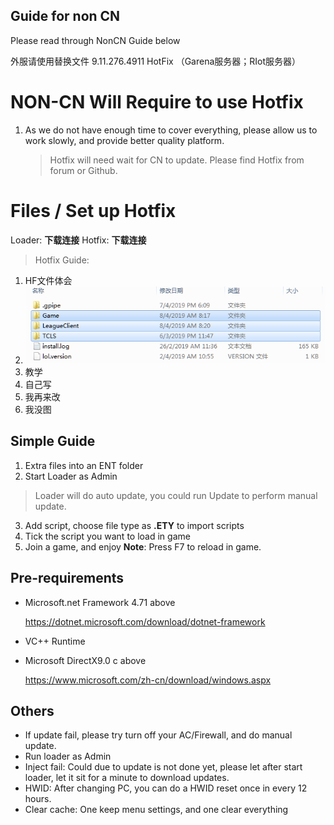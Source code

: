 ## Guide for non CN
Please read through NonCN Guide below

外服请使用替换文件 9.11.276.4911 HotFix
（Garena服务器；RIot服务器）

# NON-CN Will Require to use Hotfix

 1. As we do not have enough time to cover everything, please allow us to work slowly, and provide better quality platform.
	> Hotfix will need wait for CN to update. Please find Hotfix from forum or Github.
	
# Files / Set up Hotfix
Loader: **下载连接**
Hotfix: **下载连接**
>Hotfix Guide:
>
 1. HF文件体会
 2. ![这是图片介绍](https://github.com/Entropy-AIO/Dependencies/blob/master/HotFi/TW.png)
 3. 教学
 4. 自己写
 5. 我再来改
 6. 我没图

## Simple Guide

 1. Extra files into an ENT folder
 2. Start Loader as Admin
 >Loader will do auto update, you could run Update to perform manual update.
 3. Add script, choose file type as **.ETY** to import scripts
 4. Tick the script you want to load in game
 5. Join a game, and enjoy
 **Note**: Press F7 to reload in game.



## Pre-requirements

 - Microsoft.net Framework 4.71 above
 
   https://dotnet.microsoft.com/download/dotnet-framework
   
 - VC++ Runtime
 - Microsoft DirectX9.0 c above
 
   https://www.microsoft.com/zh-cn/download/windows.aspx


## Others

 - If update fail, please try turn off your AC/Firewall, and do manual update.
 - Run loader as Admin
 - Inject fail: Could due to update is not done yet, please let after start loader, let it sit for a minute to download updates.
 - HWID: After changing PC, you can do a HWID reset once in every 12 hours.
 - Clear cache: One keep menu settings, and one clear everything
